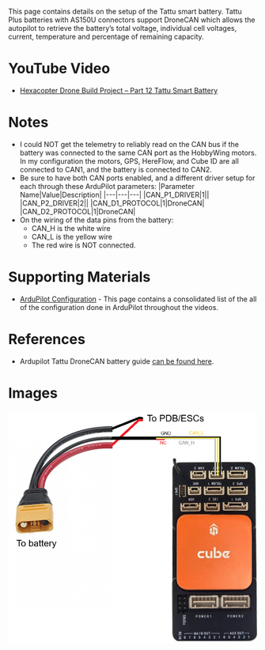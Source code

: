 This page contains details on the setup of the Tattu smart battery. Tattu Plus batteries with AS150U connectors support DroneCAN which allows the autopilot to retrieve the battery’s total voltage, individual cell voltages, current, temperature and percentage of remaining capacity.

# YouTube Video
- [Hexacopter Drone Build Project – Part 12 Tattu Smart Battery](https://youtu.be/B040AUwVVrQ)

# Notes
- I could NOT get the telemetry to reliably read on the CAN bus if the battery was connected to the same CAN port as the HobbyWing motors. In my configuration the motors, GPS, HereFlow, and Cube ID are all connected to CAN1, and the battery is connected to CAN2.
- Be sure to have both CAN ports enabled, and a different driver setup for each through these ArduPilot parameters:
    |Parameter Name|Value|Description|
    |---|---|---|
    |CAN_P1_DRIVER|1||
    |CAN_P2_DRIVER|2||
    |CAN_D1_PROTOCOL|1|DroneCAN|
    |CAN_D2_PROTOCOL|1|DroneCAN|
- On the wiring of the data pins from the battery:
  - CAN_H is the white wire
  - CAN_L is the yellow wire
  - The red wire is NOT connected. 

# Supporting Materials
- [ArduPilot Configuration](../ArduPilot-Config/ArduPilot-Config.md) - This page contains a consolidated list of the all of the configuration done in ArduPilot throughout the videos.

# References 
- Ardupilot Tattu DroneCAN battery guide [can be found here](https://ardupilot.org/plane/docs/common-tattu-dronecan-battery.html).

# Images
![alt text](./images/tattu-can-wiring.png)